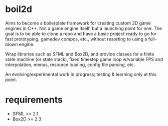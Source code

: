 boil2d
======
Aims to become a boilerplate framework for creating custom 2D game engines in
C++. Not a game engine itself, but a launching point for one. The goal is to be
able to clone a repo and have a basic project ready to go for fast prototyping,
gamedev compos, etc., without resorting to using a full-blown engine.

Wrap libraries such as SFML and Box2D, and provide classes for a finite state
machine (or state stack), fixed timestep game loop w/variable FPS and 
interpolation, menus, resource loading, config file parsing, etc.

An evolving/experimental work in progress; testing & learning only at this
point.


requirements
============
* SFML >= 2.1
* Box2D >= 2.3
